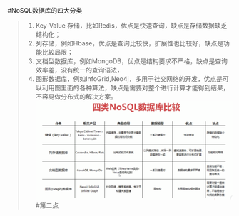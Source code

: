 #NoSQL数据库的四大分类
>1. Key-Value 存储，比如Redis，优点是快速查询，缺点是存储数据缺乏结构化；
>2. 列存储，例如Hbase，优点是查询比较快，扩展性也比较好，缺点是功能比较局限；
>3. 文档型数据库，例如MongoDB，优点是结构要求不严格，缺点是查询效率差，没有统一的查询语法，
>4. 图形数据库，例如InfoGrid,Neo4j，多用于社交网络的开发，优点是可以利用图里面的各种算法，缺点是需要对整个进行计算才能得到结果，不容易做分布式的解决方案。
![alt text](/images/nosql1.PNG)
#第二点